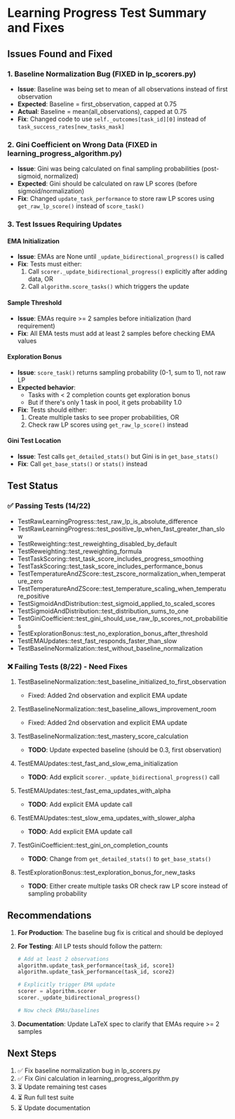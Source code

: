 # Learning Progress Test Summary and Fixes

## Issues Found and Fixed

### 1. **Baseline Normalization Bug** (FIXED in lp_scorers.py)
- **Issue**: Baseline was being set to mean of all observations instead of first observation
- **Expected**: Baseline = first_observation, capped at 0.75
- **Actual**: Baseline = mean(all_observations), capped at 0.75
- **Fix**: Changed code to use `self._outcomes[task_id][0]` instead of `task_success_rates[new_tasks_mask]`

### 2. **Gini Coefficient on Wrong Data** (FIXED in learning_progress_algorithm.py)
- **Issue**: Gini was being calculated on final sampling probabilities (post-sigmoid, normalized)
- **Expected**: Gini should be calculated on raw LP scores (before sigmoid/normalization)
- **Fix**: Changed `update_task_performance` to store raw LP scores using `get_raw_lp_score()` instead of `score_task()`

### 3. **Test Issues Requiring Updates**

#### EMA Initialization
- **Issue**: EMAs are None until `_update_bidirectional_progress()` is called
- **Fix**: Tests must either:
  1. Call `scorer._update_bidirectional_progress()` explicitly after adding data, OR
  2. Call `algorithm.score_tasks()` which triggers the update

#### Sample Threshold
- **Issue**: EMAs require >= 2 samples before initialization (hard requirement)
- **Fix**: All EMA tests must add at least 2 samples before checking EMA values

#### Exploration Bonus
- **Issue**: `score_task()` returns sampling probability (0-1, sum to 1), not raw LP
- **Expected behavior**:
  - Tasks with < 2 completion counts get exploration bonus
  - But if there's only 1 task in pool, it gets probability 1.0
- **Fix**: Tests should either:
  1. Create multiple tasks to see proper probabilities, OR
  2. Check raw LP scores using `get_raw_lp_score()` instead

#### Gini Test Location
- **Issue**: Test calls `get_detailed_stats()` but Gini is in `get_base_stats()`
- **Fix**: Call `get_base_stats()` or `stats()` instead

## Test Status

### ✅ Passing Tests (14/22)
- TestRawLearningProgress::test_raw_lp_is_absolute_difference
- TestRawLearningProgress::test_positive_lp_when_fast_greater_than_slow
- TestReweighting::test_reweighting_disabled_by_default
- TestReweighting::test_reweighting_formula
- TestTaskScoring::test_task_score_includes_progress_smoothing
- TestTaskScoring::test_task_score_includes_performance_bonus
- TestTemperatureAndZScore::test_zscore_normalization_when_temperature_zero
- TestTemperatureAndZScore::test_temperature_scaling_when_temperature_positive
- TestSigmoidAndDistribution::test_sigmoid_applied_to_scaled_scores
- TestSigmoidAndDistribution::test_distribution_sums_to_one
- TestGiniCoefficient::test_gini_should_use_raw_lp_scores_not_probabilities
- TestExplorationBonus::test_no_exploration_bonus_after_threshold
- TestEMAUpdates::test_fast_responds_faster_than_slow
- TestBaselineNormalization::test_without_baseline_normalization

### ❌ Failing Tests (8/22) - Need Fixes
1. TestBaselineNormalization::test_baseline_initialized_to_first_observation
   - Fixed: Added 2nd observation and explicit EMA update

2. TestBaselineNormalization::test_baseline_allows_improvement_room
   - Fixed: Added 2nd observation and explicit EMA update

3. TestBaselineNormalization::test_mastery_score_calculation
   - **TODO**: Update expected baseline (should be 0.3, first observation)

4. TestEMAUpdates::test_fast_and_slow_ema_initialization
   - **TODO**: Add explicit `scorer._update_bidirectional_progress()` call

5. TestEMAUpdates::test_fast_ema_updates_with_alpha
   - **TODO**: Add explicit EMA update call

6. TestEMAUpdates::test_slow_ema_updates_with_slower_alpha
   - **TODO**: Add explicit EMA update call

7. TestGiniCoefficient::test_gini_on_completion_counts
   - **TODO**: Change from `get_detailed_stats()` to `get_base_stats()`

8. TestExplorationBonus::test_exploration_bonus_for_new_tasks
   - **TODO**: Either create multiple tasks OR check raw LP score instead of sampling probability

## Recommendations

1. **For Production**: The baseline bug fix is critical and should be deployed
2. **For Testing**: All LP tests should follow the pattern:
   ```python
   # Add at least 2 observations
   algorithm.update_task_performance(task_id, score1)
   algorithm.update_task_performance(task_id, score2)

   # Explicitly trigger EMA update
   scorer = algorithm.scorer
   scorer._update_bidirectional_progress()

   # Now check EMAs/baselines
   ```

3. **Documentation**: Update LaTeX spec to clarify that EMAs require >= 2 samples

## Next Steps

1. ✅ Fix baseline normalization bug in lp_scorers.py
2. ✅ Fix Gini calculation in learning_progress_algorithm.py
3. ⏳ Update remaining test cases
4. ⏳ Run full test suite
5. ⏳ Update documentation

